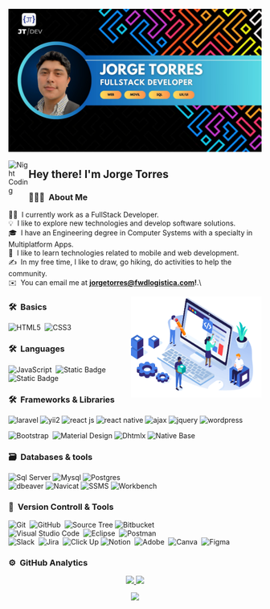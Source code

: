 ![JTDev Banner](https://github.com/JorgeATV14/JorgeATV14/blob/c7fa636b2b5f8ec6358d7f94e9aa39673625faed/banner_jtdev.jpg)

<img alt="Night Coding" src="./assets/Hand%20Wave.gif" width='40' align="left"/><h2 align="left">Hey there! I'm Jorge Torres
</h2>

<!-- ## 👋 &nbsp;Hey there! I'm Jorge Torres -->

### 👨🏻‍💻 &nbsp;About Me

👨‍💻 &nbsp;I currently work as a FullStack Developer.\
💡 &nbsp;I like to explore new technologies and develop software solutions.\
🎓 &nbsp;I have an Engineering degree in Computer Systems with a specialty in Multiplatform Apps.\
🌱 &nbsp;I like to learn technologies related to mobile and web development.\
✍️ &nbsp;In my free time, I like to draw, go hiking, do activities to help the community.\
✉️ &nbsp;You can email me at <strong>jorgetorres@fwdlogistica.com!</strong>.\
<!-- ## 📄 &nbsp;Please have a look at my <a target="_blank">[CV(Resume)](https://www.canva.com/design/DAFcBjgMQ98/6kCgtBHlNKgueQRvLUx2jw/view?utm_content=DAFcBjgMQ98&utm_campaign=designshare&utm_medium=link&utm_source=editor)</a> for more details about me. I'm open to feedback and suggestions! -->


<img alt="Night Coding" width="260px" height="200px" src="https://github.com/JorgeATV14/JorgeATV14/blob/e5a94eb1fb24049a08425cae50b5dfd57225de43/web-development-services.gif" align="right"/>

### 🛠 &nbsp;Basics

![HTML5](https://img.shields.io/badge/html5-%23E34F26.svg?style=for-the-badge&logo=html5&logoColor=white)&nbsp;
![CSS3](https://img.shields.io/badge/css3-%231572B6.svg?style=for-the-badge&logo=css3&logoColor=white)&nbsp;
<br>

### 🛠 &nbsp;Languages

![JavaScript](https://img.shields.io/badge/javascript-%23323330.svg?style=for-the-badge&logo=javascript&logoColor=%23F7DF1E)&nbsp;
![Static Badge](https://img.shields.io/badge/PHP-Lang?style=for-the-badge&logo=php&labelColor=CDE3EB&color=CDE3EB)&nbsp;
![Static Badge](https://img.shields.io/badge/Typescript-Lang?style=for-the-badge&logo=typescript&logoColor=FFFFFF&labelColor=1B6DBF&color=1B6DBF)
<br>

### 🛠 &nbsp;Frameworks & Libraries
![laravel](https://img.shields.io/badge/Laravel-fram?style=for-the-badge&logo=laravel&logoColor=FFFFFF&labelColor=BF1B1B&color=BF1B1B)
![yii2](https://img.shields.io/badge/YII2-fram?style=for-the-badge&logo=yii2&logoColor=FFFFFF)
![react js](https://img.shields.io/badge/React%20JS-lib?style=for-the-badge&logo=react&logoColor=FFFFFF&labelColor=15A1DE&color=15A1DE)
![react native](https://img.shields.io/badge/React%20Native-lib?style=for-the-badge&logo=react&logoColor=FFFFFF&labelColor=1A71C7&color=1A71C7)
![ajax](https://img.shields.io/badge/AJAX-lib?style=for-the-badge&logo=ajax&logoColor=FFFFFF&labelColor=C7611A&color=C7611A)
![jquery](https://img.shields.io/badge/Jquery-lib?style=for-the-badge&logo=jquery&logoColor=FFFFFF&labelColor=3F0C81&color=3F0C81)
![wordpress](https://img.shields.io/badge/Wordpress-tool?style=for-the-badge&logo=wordpress&logoColor=FFFFF&labelColor=%23566573&color=%23566573)

![Bootstrap](https://img.shields.io/badge/bootstrap-%23563D7C.svg?style=for-the-badge&logo=bootstrap&logoColor=white)&nbsp;
![Material Design](https://img.shields.io/badge/Material%20Design-lib?style=for-the-badge&logo=material%20Design&logoColor=FFFFFF&labelColor=2079BF&color=2079BF)
![Dhtmlx](https://img.shields.io/badge/DHTMLX-lib?style=for-the-badge&logo=dhtmlx&logoColor=FFFFFF&labelColor=%232471A3&color=%232471A3)
![Native Base](https://img.shields.io/badge/Native%20Base-lib?style=for-the-badge&logo=react&logoColor=FFFFFF&labelColor=%2385C1E9&color=%2385C1E9)



### 🗃 &nbsp;Databases & tools
![Sql Server](https://img.shields.io/badge/Sql%20server-bd?style=for-the-badge&logo=sqlserver&logoColor=FFFFFF&labelColor=%235DADE2&color=%235DADE2)
![Mysql](https://img.shields.io/badge/MySql-bd?style=for-the-badge&logo=mysql&logoColor=%23154360&labelColor=%23AED6F1&color=%23AED6F1)
![Postgres](https://img.shields.io/badge/postgres-%23316192.svg?style=for-the-badge&logo=postgresql&logoColor=white)&nbsp;
<br>
![dbeaver](https://img.shields.io/badge/DBeaver-tool?style=for-the-badge&logo=dbeaver&logoColor=FFFFFF&labelColor=%237B241C&color=%237B241C)
![Navicat](https://img.shields.io/badge/Navicat-tool?style=for-the-badge&logo=navicat&logoColor=cccccc&labelColor=%23F4D03F&color=%23F4D03F)
![SSMS](https://img.shields.io/badge/SSMS-tool?style=for-the-badge&logo=microsoft&logoColor=FFFFF&labelColor=%231A5276&color=%231A5276)
![Workbench](https://img.shields.io/badge/Workbench-tool?style=for-the-badge&logo=workbench&logoColor=FFFFF&labelColor=%232E4053&color=%232E4053)


### 🧰 &nbsp;Version Controll & Tools 

![Git](https://img.shields.io/badge/git-%23F05033.svg?style=for-the-badge&logo=git&logoColor=white)&nbsp;
![GitHub](https://img.shields.io/badge/github-%23121011.svg?style=for-the-badge&logo=github&logoColor=white)&nbsp;
![Source Tree](https://img.shields.io/badge/Source%20Tree-bd?style=for-the-badge&logo=sourcetree&logoColor=FFFFFF&labelColor=%232471A3&color=%232471A3)
![Bitbucket](https://img.shields.io/badge/bitbucket-%230047B3.svg?style=for-the-badge&logo=bitbucket&logoColor=white)&nbsp;
<br>
![Visual Studio Code](https://img.shields.io/badge/Visual%20Studio%20Code-0078d7.svg?style=for-the-badge&logo=visual-studio-code&logoColor=white)&nbsp;
![Eclipse](https://img.shields.io/badge/Eclipse-FE7A16.svg?style=for-the-badge&logo=Eclipse&logoColor=white)&nbsp;
![Postman](https://img.shields.io/badge/Postman-FF6C37?style=for-the-badge&logo=postman&logoColor=white)&nbsp;
<br>
![Slack](https://img.shields.io/badge/Slack-4A154B?style=for-the-badge&logo=slack&logoColor=white)&nbsp;
![Jira](https://img.shields.io/badge/jira-%230A0FFF.svg?style=for-the-badge&logo=jira&logoColor=white)&nbsp;
![Click Up](https://img.shields.io/badge/Click%20Up-lib?style=for-the-badge&logo=clickup&logoColor=FFFFFF&labelColor=%23BB8FCE&color=%23BB8FCE)
![Notion](https://img.shields.io/badge/Notion-%23000000.svg?style=for-the-badge&logo=notion&logoColor=white)&nbsp;
![Adobe](https://img.shields.io/badge/adobe-%23FF0000.svg?style=for-the-badge&logo=adobe&logoColor=white)&nbsp;
![Canva](https://img.shields.io/badge/Canva-%2300C4CC.svg?style=for-the-badge&logo=Canva&logoColor=white)&nbsp;
![Figma](https://img.shields.io/badge/figma-%23F24E1E.svg?style=for-the-badge&logo=figma&logoColor=white)&nbsp;

### ⚙️ &nbsp;GitHub Analytics

<p align="center">
  <a href="https://github.com/JorgeATV14">
    <img height="180em" src="https://github-readme-stats-eight-theta.vercel.app/api?username=JorgeATV14&show_icons=true&theme=algolia&include_all_commits=true&count_private=true"/>
  </a>
  <a href="https://github.com/JorgeATV14">
    <img height="180em" src="https://github-readme-stats-eight-theta.vercel.app/api/top-langs/?username=JorgeATV14&layout=compact&langs_count=8&theme=algolia"/>
  </a>
</p>

<p align="center">
  <img height="180em" src="https://github-readme-streak-stats.herokuapp.com/?user=JorgeATV14&theme=dark&hide_border=true"/>
</p>

<!--### 🎖 &nbsp;My Badges 
[![An image of @adityakanoi's Holopin badges, which is a link to view their full Holopin profile](https://holopin.me/adityakanoi)](https://holopin.io/@adityakanoi)
### 📜 &nbsp;My Articles
[![Medium](https://img.shields.io/badge/Medium%20-%231572B6.svg?&style=for-the-badge&logo=medium&logoColor=white)](https://medium.com/@adityakanoi123)
[![Quora](https://img.shields.io/badge/Quora-%23B92B27.svg?style=for-the-badge&logo=Quora&logoColor=white)](https://thedefenceengineer.quora.com/)
### 💰 &nbsp;Support My Work
[![BuyMeACoffee](https://img.shields.io/badge/Buy%20Me%20a%20Coffee-ffdd00?style=for-the-badge&logo=buy-me-a-coffee&logoColor=black)](https://buymeacoffee.com/adityakanoi) 
### 🤝🏻 &nbsp;Connect with Me
<p align="center">
<a href="adityakanoi2001.wordpress.com"><img src="https://img.shields.io/badge/-adityakanoi.com-3423A6?style=flat&logo=Google-Chrome&logoColor=white"/></a>
<a href="https://www.linkedin.com/in/ask2001/"><img src="https://img.shields.io/badge/-Aditya%20Sunit%20Kanoi-0077B5?style=flat&logo=Linkedin&logoColor=white"/></a>
<a href="mailto:adityakanoiofficial@gmail.com"><img src="https://img.shields.io/badge/-Adityakanoi-D14836?style=flat&logo=Gmail&logoColor=white"/></a>
<a href="https://www.instagram.com/aditya_kanoi123/"><img src="https://img.shields.io/badge/-Adityakanoi123-E4405F?style=flat&logo=Instagram&logoColor=white"/></a>
<a href="https://www.facebook.com/profile.php?id=100008728234917"><img src="https://img.shields.io/badge/-AdityaKanoi-1877F2?style=flat&logo=Facebook&logoColor=white"/></a>
</p>
 ### 🐍 &nbsp;That's How Commits move ...
<div align="center">
  <a href="https://github.com/Adityakanoi2001/">
  <img src="https://github.com/1999AZZAR/1999AZZAR/blob/readme/resources/img/grid-snake.svg"
       alt="snake" /></a>
</div> -->

